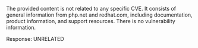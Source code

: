 The provided content is not related to any specific CVE. It consists of general information from php.net and redhat.com, including documentation, product information, and support resources. There is no vulnerability information.

Response: UNRELATED